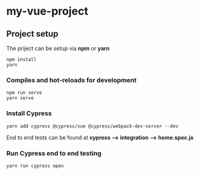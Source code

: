 # my-vue-project

## Project setup
 The priject can be setup via **npm** or **yarn**
```
npm install
yarn
```

### Compiles and hot-reloads for development

```
npm run serve
yarn serve
```


### Install Cypress

```
yarn add cypress @cypress/vue @cypress/webpack-dev-server --dev
```
End to end tests can be found at **cypress --> integration --> home.spec.js**

### Run Cypress end to end testing

```
yarn run cypress open
```
